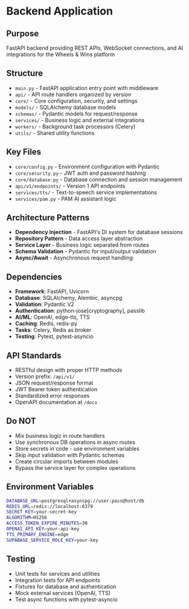 # Backend Application

## Purpose
FastAPI backend providing REST APIs, WebSocket connections, and AI integrations for the Wheels & Wins platform

## Structure
- `main.py` - FastAPI application entry point with middleware
- `api/` - API route handlers organized by version
- `core/` - Core configuration, security, and settings
- `models/` - SQLAlchemy database models
- `schemas/` - Pydantic models for request/response
- `services/` - Business logic and external integrations
- `workers/` - Background task processors (Celery)
- `utils/` - Shared utility functions

## Key Files
- `core/config.py` - Environment configuration with Pydantic
- `core/security.py` - JWT auth and password hashing
- `core/database.py` - Database connection and session management
- `api/v1/endpoints/` - Version 1 API endpoints
- `services/tts/` - Text-to-speech service implementations
- `services/pam.py` - PAM AI assistant logic

## Architecture Patterns
- **Dependency Injection** - FastAPI's DI system for database sessions
- **Repository Pattern** - Data access layer abstraction
- **Service Layer** - Business logic separated from routes
- **Schema Validation** - Pydantic for input/output validation
- **Async/Await** - Asynchronous request handling

## Dependencies
- **Framework**: FastAPI, Uvicorn
- **Database**: SQLAlchemy, Alembic, asyncpg
- **Validation**: Pydantic V2
- **Authentication**: python-jose[cryptography], passlib
- **AI/ML**: OpenAI, edge-tts, TTS
- **Caching**: Redis, redis-py
- **Tasks**: Celery, Redis as broker
- **Testing**: Pytest, pytest-asyncio

## API Standards
- RESTful design with proper HTTP methods
- Version prefix: `/api/v1/`
- JSON request/response format
- JWT Bearer token authentication
- Standardized error responses
- OpenAPI documentation at `/docs`

## Do NOT
- Mix business logic in route handlers
- Use synchronous DB operations in async routes
- Store secrets in code - use environment variables
- Skip input validation with Pydantic schemas
- Create circular imports between modules
- Bypass the service layer for complex operations

## Environment Variables
```bash
DATABASE_URL=postgresql+asyncpg://user:pass@host/db
REDIS_URL=redis://localhost:6379
SECRET_KEY=your-secret-key
ALGORITHM=HS256
ACCESS_TOKEN_EXPIRE_MINUTES=30
OPENAI_API_KEY=your-api-key
TTS_PRIMARY_ENGINE=edge
SUPABASE_SERVICE_ROLE_KEY=your-key
```

## Testing
- Unit tests for services and utilities
- Integration tests for API endpoints
- Fixtures for database and authentication
- Mock external services (OpenAI, TTS)
- Test async functions with pytest-asyncio